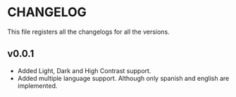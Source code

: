 # CHANGELOG
This file registers all the changelogs for all the versions.

## v0.0.1
- Added Light, Dark and High Contrast support.
- Added multiple language support. Although only spanish and english are implemented.

